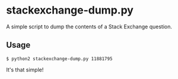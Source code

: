 # stackexchange-dump.py

A simple script to dump the contents of a Stack Exchange question.

## Usage

    $ python2 stackexchange-dump.py 11881795

It's that simple!

